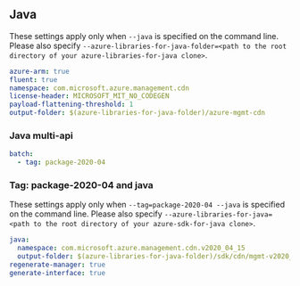 ## Java

These settings apply only when `--java` is specified on the command line.
Please also specify `--azure-libraries-for-java-folder=<path to the root directory of your azure-libraries-for-java clone>`.

``` yaml $(java)
azure-arm: true
fluent: true
namespace: com.microsoft.azure.management.cdn
license-header: MICROSOFT_MIT_NO_CODEGEN
payload-flattening-threshold: 1
output-folder: $(azure-libraries-for-java-folder)/azure-mgmt-cdn
```

### Java multi-api

``` yaml $(java) && $(multiapi)
batch:
  - tag: package-2020-04
```

### Tag: package-2020-04 and java

These settings apply only when `--tag=package-2020-04 --java` is specified on the command line.
Please also specify `--azure-libraries-for-java=<path to the root directory of your azure-sdk-for-java clone>`.

``` yaml $(tag) == 'package-2020-04' && $(java) && $(multiapi)
java:
  namespace: com.microsoft.azure.management.cdn.v2020_04_15
  output-folder: $(azure-libraries-for-java-folder)/sdk/cdn/mgmt-v2020_04_15
regenerate-manager: true
generate-interface: true
```